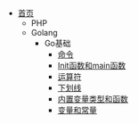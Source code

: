 - [首页](/)
  - PHP
  - Golang
    - Go基础
      - [命令](/golang/go基础/命令.md)
      - [Init函数和main函数](/golang/go基础/Init函数和main函数.md)
      - [运算符](/golang/go基础/运算符.md)
      - [下划线](/golang/go基础/下划线.md)
      - [内置变量类型和函数](/golang/go基础/内置变量类型和函数.md)
      - [变量和常量](/golang/go基础/变量和常量.md)